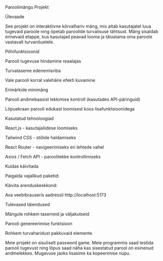 Paroolimängu Projekt

Ülevaade

See projekt on interaktiivne kõrvalhariv mäng, mis aitab kasutajatel luua tugevaid paroole ning õpetab paroolide turvalisuse tähtsust. Mäng sisaldab erinevaid etappe, kus kasutajad peavad looma ja täiustama oma paroole vastavalt turvanõuetele.

Põhifunktsioonid

Parooli tugevuse hindamine reaalajas

Turvataseme edenemisriba

Vale parooli korral valehäire efekti kuvamine

Erimärkide minimäng

Parooli andmebaasist lekkimise kontroll (kasutades API-päringuid)

Lõpuekraan parooli edukast loomisest koos lisafunktsioonidega

Kasutatud tehnoloogiad

React.js - kasutajaliidese loomiseks

Tailwind CSS - stiilide haldamiseks

React Router - navigeerimiseks eri lehtede vahel

Axios / Fetch API - paroolilekke kontrollimiseks

Kuidas käivitada

Paigalda vajalikud paketid:

Käivita arenduskeskkond:

Ava veebibrauseris aadressil http://localhost:5173

Tulevased täiendused

Mängule rohkem tasemeid ja väljakutseid

Parooli genereerimise funktsioon

Rohkem turvaharidust pakkuvaid elemente

Meie projekt on sisuliselt password game. Meie programmis saad testida parooli tugevust ning lõpus saad näha kas sisestatud parool on esinenud andmelekkes. Mugavuse jaoks lisasime ka kopeerimise nupu.